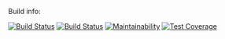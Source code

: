 Build info:

[![Build Status](https://travis-ci.org/aabarmin/spring-react-starter.svg?branch=DEV)](https://travis-ci.org/aabarmin/spring-react-starter)
[![Build Status](https://travis-ci.org/aabarmin/spring-react-starter.svg?branch=master)](https://travis-ci.org/aabarmin/spring-react-starter) 
[![Maintainability](https://api.codeclimate.com/v1/badges/93ff81e63c656b57872c/maintainability)](https://codeclimate.com/github/aabarmin/spring-react-starter/maintainability)
[![Test Coverage](https://api.codeclimate.com/v1/badges/93ff81e63c656b57872c/test_coverage)](https://codeclimate.com/github/aabarmin/spring-react-starter/test_coverage)

